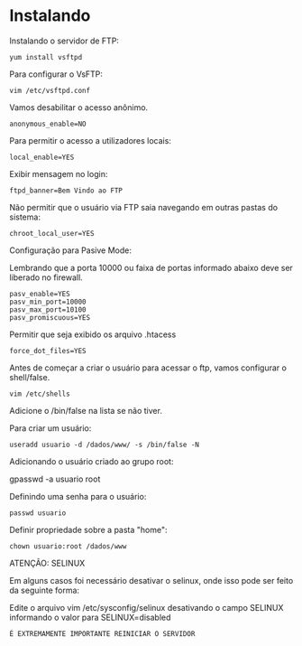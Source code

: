 # Instalando

Instalando o servidor de FTP:

    yum install vsftpd

 Para configurar o VsFTP:

    vim /etc/vsftpd.conf

Vamos desabilitar o acesso anônimo.

    anonymous_enable=NO

Para permitir o acesso a utilizadores locais:

    local_enable=YES

Exibir mensagem no login:

    ftpd_banner=Bem Vindo ao FTP

Não permitir que o usuário via FTP saia navegando em outras pastas do sistema:

    chroot_local_user=YES

Configuração para Pasive Mode:

Lembrando que a porta 10000 ou faixa de portas informado abaixo deve ser liberado no firewall.

    pasv_enable=YES
    pasv_min_port=10000
    pasv_max_port=10100
    pasv_promiscuous=YES

Permitir que seja exibido os arquivo .htacess

    force_dot_files=YES

Antes de começar a criar o usuário para acessar o ftp, vamos configurar o shell/false.

    vim /etc/shells

Adicione o /bin/false na lista se não tiver.

Para criar um usuário:

    useradd usuario -d /dados/www/ -s /bin/false -N

Adicionando o usuário criado ao grupo root:

   gpasswd -a usuario root

Definindo uma senha para o usuário:

    passwd usuario

Definir propriedade sobre a pasta "home":

    chown usuario:root /dados/www

ATENÇÃO: SELINUX

Em alguns casos foi necessário desativar o selinux, onde isso pode ser feito da seguinte forma:

Edite o arquivo vim /etc/sysconfig/selinux desativando o campo SELINUX informando o valor para SELINUX=disabled

`É EXTREMAMENTE IMPORTANTE REINICIAR O SERVIDOR`
